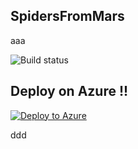## SpidersFromMars

aaa

![Build status](http://win-kbjv8rpni24:8080/tfs/DefaultCollection/_apis/public/build/definitions/7460e9e9-10af-4c4d-8f9c-da2874a5040d/1/badge)

## Deploy on Azure  !!
 [![Deploy to Azure](https://azuredeploy.net/deploybutton.png)](https://azuredeploy.net/)  

ddd
